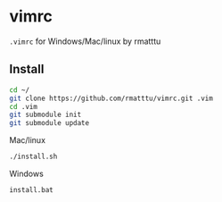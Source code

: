 # vimrc

`.vimrc` for Windows/Mac/linux by rmatttu

## Install

```bash
cd ~/
git clone https://github.com/rmatttu/vimrc.git .vim
cd .vim
git submodule init
git submodule update
```

Mac/linux

```bash
./install.sh
```

Windows

```bash
install.bat
```

